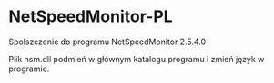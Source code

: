 # NetSpeedMonitor-PL
Spolszczenie do programu NetSpeedMonitor 2.5.4.0

Plik nsm.dll podmień w głównym katalogu programu i zmień język w programie.
